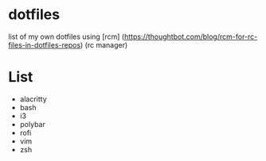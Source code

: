 # dotfiles
list of my own dotfiles using [rcm] (https://thoughtbot.com/blog/rcm-for-rc-files-in-dotfiles-repos) (rc manager)

# List
* alacritty
* bash
* i3
* polybar
* rofi
* vim
* zsh
